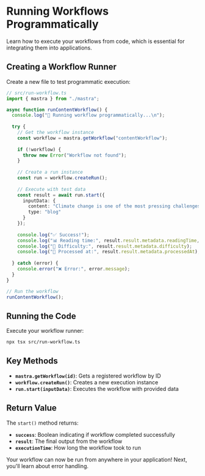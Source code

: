 # Running Workflows Programmatically

Learn how to execute your workflows from code, which is essential for integrating them into applications.

## Creating a Workflow Runner

Create a new file to test programmatic execution:

```typescript
// src/run-workflow.ts
import { mastra } from "./mastra";

async function runContentWorkflow() {
  console.log("🚀 Running workflow programmatically...\n");
  
  try {
    // Get the workflow instance
    const workflow = mastra.getWorkflow("contentWorkflow");
    
    if (!workflow) {
      throw new Error("Workflow not found");
    }
    
    // Create a run instance
    const run = workflow.createRun();
    
    // Execute with test data
    const result = await run.start({
      inputData: {
        content: "Climate change is one of the most pressing challenges of our time, requiring immediate action from governments, businesses, and individuals worldwide.",
        type: "blog"
      }
    });
    
    console.log("✅ Success!");
    console.log("📊 Reading time:", result.result.metadata.readingTime, "minutes");
    console.log("🎯 Difficulty:", result.result.metadata.difficulty);
    console.log("📅 Processed at:", result.result.metadata.processedAt);
    
  } catch (error) {
    console.error("❌ Error:", error.message);
  }
}

// Run the workflow
runContentWorkflow();
```

## Running the Code

Execute your workflow runner:

```bash
npx tsx src/run-workflow.ts
```

## Key Methods

- **`mastra.getWorkflow(id)`**: Gets a registered workflow by ID
- **`workflow.createRun()`**: Creates a new execution instance
- **`run.start(inputData)`**: Executes the workflow with provided data

## Return Value

The `start()` method returns:
- **`success`**: Boolean indicating if workflow completed successfully
- **`result`**: The final output from the workflow
- **`executionTime`**: How long the workflow took to run

Your workflow can now be run from anywhere in your application! Next, you'll learn about error handling.